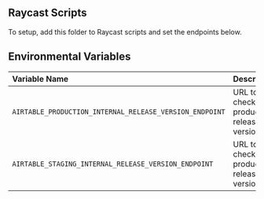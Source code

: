 ## Raycast Scripts

To setup, add this folder to Raycast scripts and set the endpoints below.

## Environmental Variables

| Variable Name | Description |
| :-- | :-- |
| `AIRTABLE_PRODUCTION_INTERNAL_RELEASE_VERSION_ENDPOINT` | URL to check the production release version |
| `AIRTABLE_STAGING_INTERNAL_RELEASE_VERSION_ENDPOINT` | URL to check the production release version |
